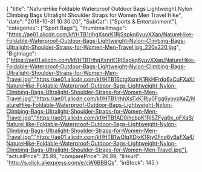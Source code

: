 {
	"title": "NatureHike Foldable Waterproof Outdoor Bags Lightweight Nylon Climbing Bags Ultralight Shoulder Straps for Women Men Travel Hike",
	"date": "2018-10-31 10:30:20",
	"SubCat": ["Sports & Entertainment"],
	"categories": ["Sport Bags"],
	"thumbnailImage": "https://ae01.alicdn.com/kf/HTB1rihgXsnrK1RjSspkq6yuvXXap/NatureHike-Foldable-Waterproof-Outdoor-Bags-Lightweight-Nylon-Climbing-Bags-Ultralight-Shoulder-Straps-for-Women-Men-Travel.jpg_220x220.jpg",
	"BigImage": ["https://ae01.alicdn.com/kf/HTB1rihgXsnrK1RjSspkq6yuvXXap/NatureHike-Foldable-Waterproof-Outdoor-Bags-Lightweight-Nylon-Climbing-Bags-Ultralight-Shoulder-Straps-for-Women-Men-Travel.jpg","https://ae01.alicdn.com/kf/HTB16ctgXsnrK1RkHFrdq6xCoFXaX/NatureHike-Foldable-Waterproof-Outdoor-Bags-Lightweight-Nylon-Climbing-Bags-Ultralight-Shoulder-Straps-for-Women-Men-Travel.jpg","https://ae01.alicdn.com/kf/HTB1rIhhXsTxK1Rjy0Fgq6yovpXaZ/NatureHike-Foldable-Waterproof-Outdoor-Bags-Lightweight-Nylon-Climbing-Bags-Ultralight-Shoulder-Straps-for-Women-Men-Travel.jpg","https://ae01.alicdn.com/kf/HTB1AD9ihcbpK1RjSZFyq6x_qFXaB/NatureHike-Foldable-Waterproof-Outdoor-Bags-Lightweight-Nylon-Climbing-Bags-Ultralight-Shoulder-Straps-for-Women-Men-Travel.jpg","https://ae01.alicdn.com/kf/HTB1wOlgXDjxK1Rjy0Fnq6yBaFXa4/NatureHike-Foldable-Waterproof-Outdoor-Bags-Lightweight-Nylon-Climbing-Bags-Ultralight-Shoulder-Straps-for-Women-Men-Travel.jpg"],
	"actualPrice": 25.99,
	"comparePrice": 26.99,
	"linkurl": "http://s.click.aliexpress.com/e/cW6BBBQs",
	"inStock": 145
}
